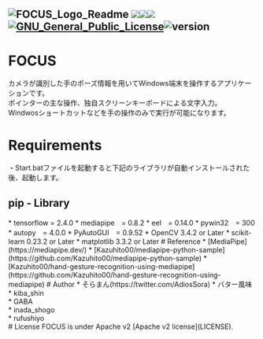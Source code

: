 ![FOCUS_Logo_Readme](https://user-images.githubusercontent.com/11624644/107063197-6f904c00-681d-11eb-80b4-156826f5dfd0.png)
<img src="https://img.shields.io/badge/-Windows10-0078D6.svg?logo=windows&style=flat"><img src="https://img.shields.io/badge/-Python3.8-F9DC3E.svg?logo=python&style=flat"><img src="https://img.shields.io/badge/C_Sharp-239120.svg?logo=C-Sharp&style=flat"><a href="http://www.apache.org/licenses/"><img src="http://img.shields.io/badge/license-Apache-blue.svg?style=flat" alt="GNU_General_Public_License"></a><img src="https://img.shields.io/badge/version-1.0.0-ff7964.svg" alt="version">
---
# FOCUS
カメラが識別した手のポーズ情報を用いてWindows端末を操作するアプリケーションです。<br>
ポインターの主な操作、独自スクリーンキーボードによる文字入力。<br>
Windwosショートカットなどを手の操作のみで実行が可能になります。
# Requirements
・Start.batファイルを起動すると下記のライブラリが自動インストールされた後、起動します。
<h2>pip - Library</h2>
* tensorflow = 2.4.0
* mediapipe　= 0.8.2
* eel　= 0.14.0
* pywin32　= 300
* autopy　= 4.0.0
* PyAutoGUI　= 0.9.52
* OpenCV 3.4.2 or Later
* scikit-learn 0.23.2 or Later 
* matplotlib 3.3.2 or Later 
# Reference
* [MediaPipe](https://mediapipe.dev/)
* [Kazuhito00/mediapipe-python-sample](https://github.com/Kazuhito00/mediapipe-python-sample)
* [Kazuhito00/hand-gesture-recognition-using-mediapipe](https://github.com/Kazuhito00/hand-gesture-recognition-using-mediapipe)
# Author
* そらまん(https://twitter.com/AdiosSora)
* バター風味<br>
* kiba_shin<br>
* GABA<br>
* inada_shogo<br>
* rufushiyo<br>
# License
FOCUS is under Apache v2 [Apache v2 license](LICENSE).
